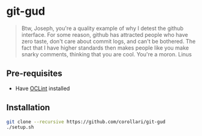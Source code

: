 # git-gud
> Btw, Joseph, you're a quality example of why I detest the github  interface. For some reason, github has attracted people who have zero  taste, don't care about commit logs, and can't be bothered.  The fact that I have higher standards then makes people like you make  snarky comments, thinking that you are cool.  You're a moron.  Linus

## Pre-requisites
- Have [OCLint](http://oclint.org/) installed

## Installation
```bash
git clone --recursive https://github.com/corollari/git-gud
./setup.sh
```


